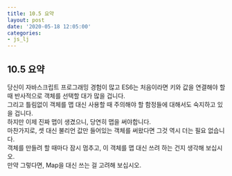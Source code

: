 ```yaml
---
title: 10.5 요약
layout: post
date: '2020-05-18 12:05:00'
categories:
- js_lj
---
```


## 10.5 요약

당신이 자바스크립트 프로그래밍 경험이 많고 ES6는 처음이라면 키와 값을 연결해야 할 때 반사적으로 객체를 선택할 대가 많을 겁니다.  
그리고 틀림없이 객체를 맵 대신 사용할 때 주의해야 할 함정들에 대해서도 숙지하고 있을 겁니다.  
하지만 이제 진짜 맵이 생겼으니, 당연히 맵을 써야합니다.  
마찬가지로, 셋 대신 불리언 값만 들어있는 객체를 써왔다면 그것 역시 더는 필요 없습니다.  
객체를 만들려 할 때마다 잠시 멈추고, 이 객체를 맵 대신 쓰려 하는 건지 생각해 보십시오.  
만약 그렇다면, Map을 대신 쓰는 걸 고려해 보십시오.